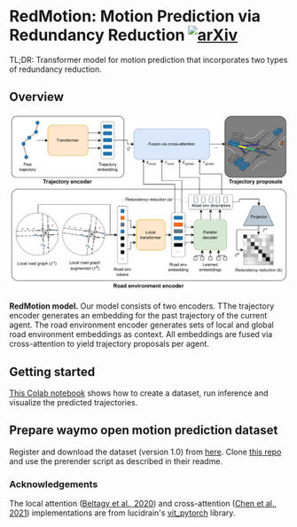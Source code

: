 # RedMotion: Motion Prediction via Redundancy Reduction [![arXiv](https://img.shields.io/badge/arXiv-2306.10840-b31b1b.svg)](https://arxiv.org/abs/2306.10840)
TL;DR: Transformer model for motion prediction that incorporates two types of redundancy reduction.

## Overview
![Model architecture](red_motion_model.png "Model architecture")

**RedMotion model.** Our model consists of two encoders. TThe trajectory encoder generates an embedding for the past trajectory of the current agent. The road environment encoder generates sets of local and global road environment embeddings as context. All embeddings are fused via cross-attention to yield trajectory proposals per agent.

## Getting started 
[This Colab notebook](https://colab.research.google.com/drive/1Q-Z9VdiqvfPfctNG8oqzPcgm0lP3y1il) shows how to create a dataset, run inference and visualize the predicted trajectories.

## Prepare waymo open motion prediction dataset
Register and download the dataset (version 1.0) from [here](https://waymo.com/open).
Clone [this repo](https://github.com/kbrodt/waymo-motion-prediction-2021) and use the prerender script as described in their readme.

### Acknowledgements
The local attention ([Beltagy et al., 2020](https://arxiv.org/abs/2004.05150)) and cross-attention ([Chen et al., 2021](https://arxiv.org/abs/2103.14899)) implementations are from lucidrain's [vit_pytorch](https://github.com/lucidrains/vit-pytorch) library.
